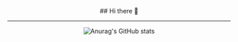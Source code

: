 <div align="center">
  ## Hi there 👋
  
  ---
  
  <img src="https://github-readme-stats.vercel.app/api?username=Tojaman&show_icons=true&theme=radical" alt="Anurag's GitHub stats" />
</div>
<!--
**Tojaman/Tojaman** is a ✨ _special_ ✨ repository because its `README.md` (this file) appears on your GitHub profile.

Here are some ideas to get you started:

- 🔭 I’m currently working on ...
- 🌱 I’m currently learning ...
- 👯 I’m looking to collaborate on ...
- 🤔 I’m looking for help with ...
- 💬 Ask me about ...
- 📫 How to reach me: ...
- 😄 Pronouns: ...
- ⚡ Fun fact: ...
-->
